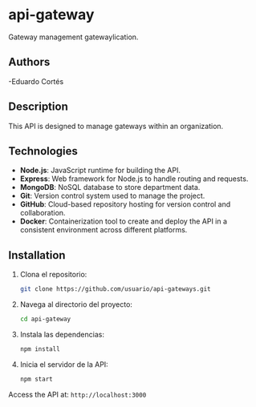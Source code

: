 # api-gateway

Gateway management gatewaylication.

## Authors

-Eduardo Cortés

## Description

This API is designed to manage gateways within an organization.

## Technologies

- **Node.js**: JavaScript runtime for building the API.
- **Express**: Web framework for Node.js to handle routing and requests.
- **MongoDB**: NoSQL database to store department data.
- **Git**: Version control system used to manage the project.
- **GitHub**: Cloud-based repository hosting for version control and collaboration.
- **Docker**: Containerization tool to create and deploy the API in a consistent environment across different platforms.

## Installation

1. Clona el repositorio:

   ```bash
   git clone https://github.com/usuario/api-gateways.git
   ```

2. Navega al directorio del proyecto:

   ```bash
   cd api-gateway
   ```

3. Instala las dependencias:

   ```bash
   npm install
   ```

4. Inicia el servidor de la API:

   ```bash
   npm start
   ```

Access the API at: `http://localhost:3000`

